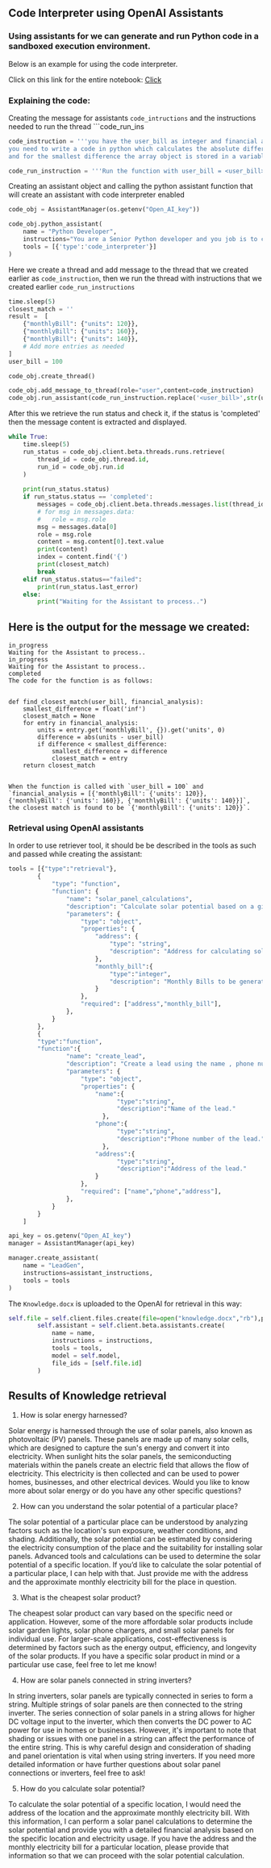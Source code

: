 ## Code Interpreter using OpenAI Assistants

### Using assistants for we can generate and run Python code in a sandboxed execution environment.
Below is an example for using the code interpreter.

Click on this link for the entire notebook: [Click](function_call_OpenAI.ipynb)

### Explaining the code:

Creating the message for assistants ```code_intructions``` and the instructions needed to run the thread ```code_run_ins

```python
code_instruction = '''you have the user_bill as integer and financial analysis which is a list of json objects that contains the monthlyBill and inside monthlyBill the units is stored, 
you need to write a code in python which calculates the absolute difference between the units and the user_bill that is stored in smallest_difference if it is smaller than the previous smallest difference 
and for the smallest difference the array object is stored in a variable called closest_match and the variable is returned.'''

code_run_instruction = '''Run the function with user_bill = <user_bill> and financial_analysis = <financial_analysis>. Display the code for the function and the entire array object stored in closest match'''
```

Creating an assistant object and calling the python assistant function that will create an assistant with code interpreter enabled

```python
code_obj = AssistantManager(os.getenv("Open_AI_key"))

code_obj.python_assistant(
    name = "Python Developer",
    instructions="You are a Senior Python developer and you job is to create ,run and display python codes and return the outputs",
    tools = [{'type':'code_interpreter'}]
)
```

Here we create a thread and add message to the thread that we created earlier as ```code_instruction```, then we run the thread with instructions that we created earlier ```code_run_instructions```

```python
time.sleep(5)
closest_match = ''
result =  [
    {"monthlyBill": {"units": 120}},
    {"monthlyBill": {"units": 160}},
    {"monthlyBill": {"units": 140}},
    # Add more entries as needed
]
user_bill = 100

code_obj.create_thread()

code_obj.add_message_to_thread(role="user",content=code_instruction)
code_obj.run_assistant(code_run_instruction.replace('<user_bill>',str(user_bill)).replace('<financial_analysis>',str(result)))
```

After this we retrieve the run status and check it, if the status is 'completed' then the message content is extracted and displayed.

```python
while True:
    time.sleep(5)
    run_status = code_obj.client.beta.threads.runs.retrieve(
        thread_id = code_obj.thread.id,
        run_id = code_obj.run.id
    )
    
    print(run_status.status)
    if run_status.status == 'completed':
        messages = code_obj.client.beta.threads.messages.list(thread_id = code_obj.thread.id)
        # for msg in messages.data:
        #   role = msg.role
        msg = messages.data[0]
        role = msg.role
        content = msg.content[0].text.value
        print(content)
        index = content.find('{')
        print(closest_match)
        break
    elif run_status.status=="failed":
        print(run_status.last_error)
    else:
        print("Waiting for the Assistant to process..")
```


## Here is the output for the message we created:

```
in_progress
Waiting for the Assistant to process..
in_progress
Waiting for the Assistant to process..
completed
The code for the function is as follows:


def find_closest_match(user_bill, financial_analysis):
    smallest_difference = float('inf')
    closest_match = None
    for entry in financial_analysis:
        units = entry.get('monthlyBill', {}).get('units', 0)
        difference = abs(units - user_bill)
        if difference < smallest_difference:
            smallest_difference = difference
            closest_match = entry
    return closest_match


When the function is called with `user_bill = 100` and `financial_analysis = [{'monthlyBill': {'units': 120}}, {'monthlyBill': {'units': 160}}, {'monthlyBill': {'units': 140}}]`, the closest match is found to be `{'monthlyBill': {'units': 120}}`.
```
### Retrieval using OpenAI assistants

In order to use retriever tool, it should be be described in the tools as such and passed while creating the assistant:

```python
tools = [{"type":"retrieval"},
        {
            "type": "function",
            "function": {
                "name": "solar_panel_calculations",
                "description": "Calculate solar potential based on a given address and monthly electricity bill in USD. Returns financial analysis.",
                "parameters": {
                    "type": "object",
                    "properties": {
                        "address": {
                            "type": "string",
                            "description": "Address for calculating solar potential.",
                        },
                        "monthly_bill":{
                            "type":"integer",
                            "description": "Monthly Bills to be generated.For example: 700 for 700 USD monthly bill"
                        }
                    },
                    "required": ["address","monthly_bill"],
                },
            }
        },
        {
        "type":"function", 
        "function":{
                "name": "create_lead",
                "description": "Create a lead using the name , phone number and address.",
                "parameters": {
                    "type": "object",
                    "properties": {
                        "name":{
                              "type":"string",
                              "description":"Name of the lead."
                          },
                        "phone":{
                              "type":"string",
                              "description":"Phone number of the lead."
                          },
                        "address":{
                              "type":"string",
                              "description":"Address of the lead."
                        }
                    },
                    "required": ["name","phone","address"],
                },
            }
        }
    ]
```
```python
api_key = os.getenv("Open_AI_key")
manager = AssistantManager(api_key)

manager.create_assistant(
    name = "LeadGen",
    instructions=assistant_instructions,
    tools = tools
)
```

The ```Knowledge.docx``` is uploaded to the OpenAI for retrieval in this way:
```python
self.file = self.client.files.create(file=open("knowledge.docx","rb"),purpose='assistants')
        self.assistant = self.client.beta.assistants.create(
            name = name,
            instructions = instructions,
            tools = tools,
            model = self.model,
            file_ids = [self.file.id]
        )
```

## Results of Knowledge retrieval
1. How is solar energy harnessed?


Solar energy is harnessed through the use of solar panels, also known as photovoltaic (PV) panels. These panels are made up of many solar cells, which are designed to capture the sun's energy and convert it into electricity. When sunlight hits the solar panels, the semiconducting materials within the panels create an electric field that allows the flow of electricity. This electricity is then collected and can be used to power homes, businesses, and other electrical devices. Would you like to know more about solar energy or do you have any other specific questions?



2. How can you understand the solar potential of a particular place?


The solar potential of a particular place can be understood by analyzing factors such as the location's sun exposure, weather conditions, and shading. Additionally, the solar potential can be estimated by considering the electricity consumption of the place and the suitability for installing solar panels. Advanced tools and calculations can be used to determine the solar potential of a specific location.
If you’d like to calculate the solar potential of a particular place, I can help with that. Just provide me with the address and the approximate monthly electricity bill for the place in question.



3. What is the cheapest solar product?



The cheapest solar product can vary based on the specific need or application. However, some of the more affordable solar products include solar garden lights, solar phone chargers, and small solar panels for individual use. For larger-scale applications, cost-effectiveness is determined by factors such as the energy output, efficiency, and longevity of the solar products. If you have a specific solar product in mind or a particular use case, feel free to let me know!



4. How are solar panels connected in string inverters?



In string inverters, solar panels are typically connected in series to form a string. Multiple strings of solar panels are then connected to the string inverter. The series connection of solar panels in a string allows for higher DC voltage input to the inverter, which then converts the DC power to AC power for use in homes or businesses. However, it's important to note that shading or issues with one panel in a string can affect the performance of the entire string. This is why careful design and consideration of shading and panel orientation is vital when using string inverters.
If you need more detailed information or have further questions about solar panel connections or inverters, feel free to ask!



5. How do you calculate solar potential?



To calculate the solar potential of a specific location, I would need the address of the location and the approximate monthly electricity bill. With this information, I can perform a solar panel calculations to determine the solar potential and provide you with a detailed financial analysis based on the specific location and electricity usage.
If you have the address and the monthly electricity bill for a particular location, please provide that information so that we can proceed with the solar potential calculation.

